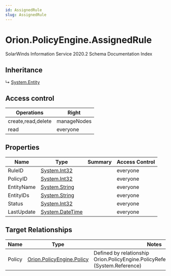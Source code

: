 ```yaml
---
id: AssignedRule
slug: AssignedRule
---
```


# Orion.PolicyEngine.AssignedRule

SolarWinds Information Service 2020.2 Schema Documentation Index

## Inheritance

↳ [System.Entity](./../System/Entity)

## Access control

| Operations | Right |
| ------ | ------ |
| create,read,delete | manageNodes |
| read | everyone |

## Properties

| Name | Type | Summary | Access Control |
| ------ | ------ | ------ | ------ |
| RuleID | [System.Int32](https://docs.microsoft.com/en-us/dotnet/api/system.int32) |  | everyone |
| PolicyID | [System.Int32](https://docs.microsoft.com/en-us/dotnet/api/system.int32) |  | everyone |
| EntityName | [System.String](https://docs.microsoft.com/en-us/dotnet/api/system.string) |  | everyone |
| EntityIDs | [System.String](https://docs.microsoft.com/en-us/dotnet/api/system.string) |  | everyone |
| Status | [System.Int32](https://docs.microsoft.com/en-us/dotnet/api/system.int32) |  | everyone |
| LastUpdate | [System.DateTime](https://docs.microsoft.com/en-us/dotnet/api/system.datetime) |  | everyone |

## Target Relationships

| Name | Type | Notes |
| ------ | ------ | ------ |
| Policy | [Orion.PolicyEngine.Policy](./../Orion.PolicyEngine/Policy) | Defined by relationship Orion.PolicyEngine.PolicyReferencesAssignedRule (System.Reference) |

